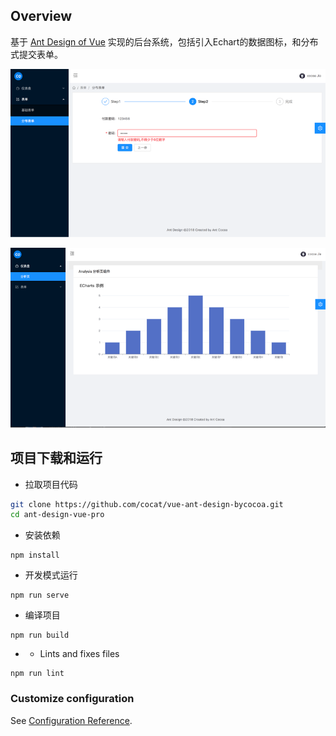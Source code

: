 Overview
----

基于 [Ant Design of Vue](https://vuecomponent.github.io/ant-design-vue/docs/vue/introduce-cn/) 实现的后台系统，包括引入Echart的数据图标，和分布式提交表单。



![image](https://github.com/cocat/vue-ant-design-bycocoa/blob/main/分布表单页.png)

![image](https://github.com/cocat/vue-ant-design-bycocoa/blob/main/表单分析页.png)


项目下载和运行
----

- 拉取项目代码
```bash
git clone https://github.com/cocat/vue-ant-design-bycocoa.git
cd ant-design-vue-pro
```

- 安装依赖
```
npm install
```

- 开发模式运行
```
npm run serve
```

- 编译项目
```
npm run build
```

- - Lints and fixes files

```
npm run lint
```

### Customize configuration
See [Configuration Reference](https://cli.vuejs.org/config/).
